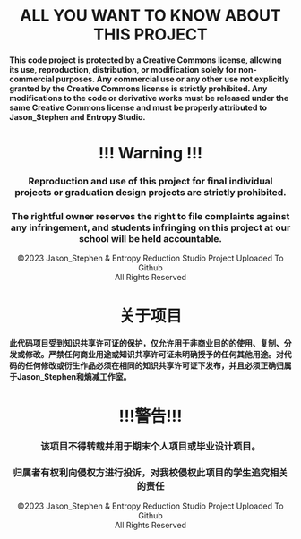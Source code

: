 <div align="center"><h1> ALL YOU WANT TO KNOW ABOUT THIS PROJECT </h1></div>

#### This code project is protected by a Creative Commons license, allowing its use, reproduction, distribution, or modification solely for non-commercial purposes. Any commercial use or any other use not explicitly granted by the Creative Commons license is strictly prohibited. Any modifications to the code or derivative works must be released under the same Creative Commons license and must be properly attributed to Jason_Stephen and Entropy Studio.
<div align="center"><h1> !!! Warning !!!</h1></div>
<div align="center"><h3>Reproduction and use of this project for final individual projects or graduation design projects are strictly prohibited.</h3></div>
<div align="center"><h3>The rightful owner reserves the right to file complaints against any infringement, and students infringing on this project at our school will be held accountable.</h3></div>

<div align="center">©2023 Jason_Stephen & Entropy Reduction Studio Project Uploaded To Github </div>
<div align="center">All Rights Reserved </div>

<div align="center"><h1> 关于项目 </h1></div>

#### 此代码项目受到知识共享许可证的保护，仅允许用于非商业目的的使用、复制、分发或修改。严禁任何商业用途或知识共享许可证未明确授予的任何其他用途。对代码的任何修改或衍生作品必须在相同的知识共享许可证下发布，并且必须正确归属于Jason_Stephen和熵减工作室。

<div align="center"><h1> !!!警告!!!</h1></div>
<div align="center"><h3>该项目不得转载并用于期末个人项目或毕业设计项目。</h3></div>
<div align="center"><h3>归属者有权利向侵权方进行投诉，对我校侵权此项目的学生追究相关的责任</h3></div>

<div align="center">©2023 Jason_Stephen & Entropy Reduction Studio Project Uploaded To Github </div>
<div align="center">All Rights Reserved </div>
